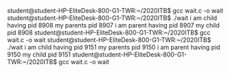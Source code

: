 
student@student-HP-EliteDesk-800-G1-TWR:~/2020ITB$ gcc wait.c -o wait
student@student-HP-EliteDesk-800-G1-TWR:~/2020ITB$ ./wait
i am child having pid 8908
my parents pid 8907
i am parent having pid 8907
my child pid 8908
student@student-HP-EliteDesk-800-G1-TWR:~/2020ITB$ gcc wait.c -o wait
student@student-HP-EliteDesk-800-G1-TWR:~/2020ITB$ ./wait
i am child having pid 9151
my parents pid 9150
i am parent having pid 9150
my child pid 9151
student@student-HP-EliteDesk-800-G1-TWR:~/2020ITB$ gcc wait.c -o wait
